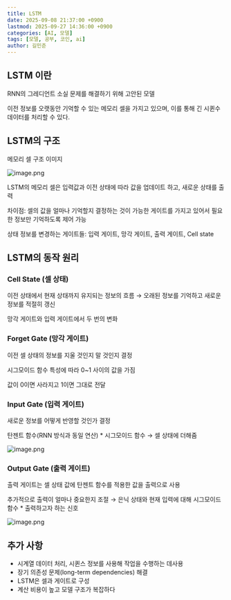 ```yaml
---
title: LSTM
date: 2025-09-08 21:37:00 +0900
lastmod: 2025-09-27 14:36:00 +0900
categories: [AI, 모델]
tags: [모델, 공부, 코인, ai]
author: 길민준
---
```



## LSTM 이란


RNN의 그레디언트 소실 문제를 해결하기 위해 고안된 모델


이전 정보를 오랫동안 기억할 수 있는 메모리 셀을 가지고 있으며, 이를 통해 긴 시퀸수 데이터를 처리할 수 있다.


## LSTM의 구조


메모리 셀 구조 이미지


![image.png](https://prod-files-secure.s3.us-west-2.amazonaws.com/e254727a-cf7e-4706-bc8d-810dabf63a4a/b8f88711-41e5-4fd4-8b5a-3a872776c24d/image.png?X-Amz-Algorithm=AWS4-HMAC-SHA256&X-Amz-Content-Sha256=UNSIGNED-PAYLOAD&X-Amz-Credential=ASIAZI2LB466UKZHLY3C%2F20250927%2Fus-west-2%2Fs3%2Faws4_request&X-Amz-Date=20250927T053740Z&X-Amz-Expires=3600&X-Amz-Security-Token=IQoJb3JpZ2luX2VjEBUaCXVzLXdlc3QtMiJHMEUCIQCXZ%2BO6AhV40jxevxHoO5UvnjZ2CER%2F%2FNPAkv35c6ogZQIgbzKH6t49FRc6SX6mGBAxT8bUxDGkns53oGFxXFpTJnsqiAQInv%2F%2F%2F%2F%2F%2F%2F%2F%2F%2FARAAGgw2Mzc0MjMxODM4MDUiDMcnljgGrQPqTL3pGCrcAwG0cii42PSbeB%2FfBp75arp5vULgz4yqTZKaDukVNaoaZf4T49IssvgnrGiFivr6cXaY5mMcgD4PniEgbaakrQOjiTRM2cgOCW%2FILwBCTQHShkSaOPcIQdyCgdRGzxO1MQnzbo6gV7O4Iar9N3%2Fnx4X4OnBJCYlLckWqQoZPzuMW1YGCAMUJIdP8eDSa2yegkba0hAcNgC0Agk3Hd9clgWDsPnr%2FrB34GQURF1TY4KqtxEFxylZ66qf7pP5OcFU3GIVnvJE1ggR70ngaGwVbdxh%2BoWJeBfbmZdy2V1OvJSX2ol2NeHrT0qXBC%2FbXWOPPukwTJNwijBaTWoJVQ0udhxzbbVey7iU2tgNdhXJ96scnmZzuFY2FBJtxA7xTXy8pykwXMxh6RMdXzq%2BhszsR5Avhb0USjLvonuojPa1lyjaOg1cT99rSkGMcvX8QLlF0L5PQLB93crV0NOBwgfVQvhSeRMMZPGzXUsirCDTqmwcQIu%2B6MFyvAmrxspHQNrrS9EZgvhbmrydtWiwAtmEvwix%2BRGrLDGpkKxVfXpL86idmuEBWWuSUQVfyngSjkjrJYMO2Pnf2kYXIr6WjfkGY45OKLdIMOtMcDk9RuaFO4nTLQH4uv07AQ7g39g4sMLXS3cYGOqUB5obTfZwsARf6nNH1HbwO96u10XniBI7Iz8g15xYhlfRwz9DnU0WVATwiJsFzs2vpNmUVsi8Ae4YH3khx0ax3G6WOrXovt1aOqAf3LbA2JCenAiSmn1Cq3nAV0tFCFhQGN9tBfcx4U8UbD4Z%2F9xIUgHyiINyKe%2BrbX8TrC%2FJbIWcq9cHymeXoersNDIpdgCzPf8sSQNnek6FeSr2QP8c3T4GmVzKM&X-Amz-Signature=bc13131ed41ae080a34c861620cd3df34449a351a09338cf53735da0dc978a26&X-Amz-SignedHeaders=host&x-amz-checksum-mode=ENABLED&x-id=GetObject)


LSTM의 메모리 셀은 입력값과 이전 상태에 따라 값을 업데이트 하고, 새로운 상태를 출력


차이점: 셀의 값을 얼마나 기억할지 결정하는 것이 가능한 게이트를 가지고 있어서 필요한 정보만 기억하도록 제어 가능


상태 정보를 변경하는 게이트들: 입력 게이트, 망각 게이트, 출력 게이트, Cell state


## LSTM의 동작 원리


### Cell State (셀 상태)


이전 상태에서 현재 상태까지 유지되는 정보의 흐름 → 오래된 정보를 기억하고 새로운 정보를 적절히 갱신


망각 게이트와 입력 게이트에서 두 번의 변화


### Forget Gate (망각 게이트)


이전 셀 상태의 정보를 지울 것인지 말 것인지 결정


시그모이드 함수 특성에 따라 0~1 사이의 값을 가짐


값이 0이면 사라지고 1이면 그대로 전달


### Input Gate (입력 게이트)


새로운 정보를 어떻게 반영할 것인가 결정


탄젠트 함수(RNN 방식과 동일 연산) * 시그모이드 함수 → 셀 상태에 더해줌


![image.png](https://prod-files-secure.s3.us-west-2.amazonaws.com/e254727a-cf7e-4706-bc8d-810dabf63a4a/807d9e31-f408-4bba-bd39-e8c4d6a19a36/image.png?X-Amz-Algorithm=AWS4-HMAC-SHA256&X-Amz-Content-Sha256=UNSIGNED-PAYLOAD&X-Amz-Credential=ASIAZI2LB466UKZHLY3C%2F20250927%2Fus-west-2%2Fs3%2Faws4_request&X-Amz-Date=20250927T053740Z&X-Amz-Expires=3600&X-Amz-Security-Token=IQoJb3JpZ2luX2VjEBUaCXVzLXdlc3QtMiJHMEUCIQCXZ%2BO6AhV40jxevxHoO5UvnjZ2CER%2F%2FNPAkv35c6ogZQIgbzKH6t49FRc6SX6mGBAxT8bUxDGkns53oGFxXFpTJnsqiAQInv%2F%2F%2F%2F%2F%2F%2F%2F%2F%2FARAAGgw2Mzc0MjMxODM4MDUiDMcnljgGrQPqTL3pGCrcAwG0cii42PSbeB%2FfBp75arp5vULgz4yqTZKaDukVNaoaZf4T49IssvgnrGiFivr6cXaY5mMcgD4PniEgbaakrQOjiTRM2cgOCW%2FILwBCTQHShkSaOPcIQdyCgdRGzxO1MQnzbo6gV7O4Iar9N3%2Fnx4X4OnBJCYlLckWqQoZPzuMW1YGCAMUJIdP8eDSa2yegkba0hAcNgC0Agk3Hd9clgWDsPnr%2FrB34GQURF1TY4KqtxEFxylZ66qf7pP5OcFU3GIVnvJE1ggR70ngaGwVbdxh%2BoWJeBfbmZdy2V1OvJSX2ol2NeHrT0qXBC%2FbXWOPPukwTJNwijBaTWoJVQ0udhxzbbVey7iU2tgNdhXJ96scnmZzuFY2FBJtxA7xTXy8pykwXMxh6RMdXzq%2BhszsR5Avhb0USjLvonuojPa1lyjaOg1cT99rSkGMcvX8QLlF0L5PQLB93crV0NOBwgfVQvhSeRMMZPGzXUsirCDTqmwcQIu%2B6MFyvAmrxspHQNrrS9EZgvhbmrydtWiwAtmEvwix%2BRGrLDGpkKxVfXpL86idmuEBWWuSUQVfyngSjkjrJYMO2Pnf2kYXIr6WjfkGY45OKLdIMOtMcDk9RuaFO4nTLQH4uv07AQ7g39g4sMLXS3cYGOqUB5obTfZwsARf6nNH1HbwO96u10XniBI7Iz8g15xYhlfRwz9DnU0WVATwiJsFzs2vpNmUVsi8Ae4YH3khx0ax3G6WOrXovt1aOqAf3LbA2JCenAiSmn1Cq3nAV0tFCFhQGN9tBfcx4U8UbD4Z%2F9xIUgHyiINyKe%2BrbX8TrC%2FJbIWcq9cHymeXoersNDIpdgCzPf8sSQNnek6FeSr2QP8c3T4GmVzKM&X-Amz-Signature=62009b780546c504d7243482c080594d98c7f541919bdfbf4bc8a2ff8c200353&X-Amz-SignedHeaders=host&x-amz-checksum-mode=ENABLED&x-id=GetObject)


### Output Gate (출력 게이트)


출력 게이트는 셀 상태 값에 탄젠트 함수를 적용한 값을 출력으로 사용


추가적으로 출력이 얼마나 중요한지 조절 → 은닉 상태와 현재 입력에 대해 시그모이드 함수 * 출력하고자 하는 신호


![image.png](https://prod-files-secure.s3.us-west-2.amazonaws.com/e254727a-cf7e-4706-bc8d-810dabf63a4a/f2a2fb13-195e-4762-a37a-be94461bc656/image.png?X-Amz-Algorithm=AWS4-HMAC-SHA256&X-Amz-Content-Sha256=UNSIGNED-PAYLOAD&X-Amz-Credential=ASIAZI2LB466UKZHLY3C%2F20250927%2Fus-west-2%2Fs3%2Faws4_request&X-Amz-Date=20250927T053740Z&X-Amz-Expires=3600&X-Amz-Security-Token=IQoJb3JpZ2luX2VjEBUaCXVzLXdlc3QtMiJHMEUCIQCXZ%2BO6AhV40jxevxHoO5UvnjZ2CER%2F%2FNPAkv35c6ogZQIgbzKH6t49FRc6SX6mGBAxT8bUxDGkns53oGFxXFpTJnsqiAQInv%2F%2F%2F%2F%2F%2F%2F%2F%2F%2FARAAGgw2Mzc0MjMxODM4MDUiDMcnljgGrQPqTL3pGCrcAwG0cii42PSbeB%2FfBp75arp5vULgz4yqTZKaDukVNaoaZf4T49IssvgnrGiFivr6cXaY5mMcgD4PniEgbaakrQOjiTRM2cgOCW%2FILwBCTQHShkSaOPcIQdyCgdRGzxO1MQnzbo6gV7O4Iar9N3%2Fnx4X4OnBJCYlLckWqQoZPzuMW1YGCAMUJIdP8eDSa2yegkba0hAcNgC0Agk3Hd9clgWDsPnr%2FrB34GQURF1TY4KqtxEFxylZ66qf7pP5OcFU3GIVnvJE1ggR70ngaGwVbdxh%2BoWJeBfbmZdy2V1OvJSX2ol2NeHrT0qXBC%2FbXWOPPukwTJNwijBaTWoJVQ0udhxzbbVey7iU2tgNdhXJ96scnmZzuFY2FBJtxA7xTXy8pykwXMxh6RMdXzq%2BhszsR5Avhb0USjLvonuojPa1lyjaOg1cT99rSkGMcvX8QLlF0L5PQLB93crV0NOBwgfVQvhSeRMMZPGzXUsirCDTqmwcQIu%2B6MFyvAmrxspHQNrrS9EZgvhbmrydtWiwAtmEvwix%2BRGrLDGpkKxVfXpL86idmuEBWWuSUQVfyngSjkjrJYMO2Pnf2kYXIr6WjfkGY45OKLdIMOtMcDk9RuaFO4nTLQH4uv07AQ7g39g4sMLXS3cYGOqUB5obTfZwsARf6nNH1HbwO96u10XniBI7Iz8g15xYhlfRwz9DnU0WVATwiJsFzs2vpNmUVsi8Ae4YH3khx0ax3G6WOrXovt1aOqAf3LbA2JCenAiSmn1Cq3nAV0tFCFhQGN9tBfcx4U8UbD4Z%2F9xIUgHyiINyKe%2BrbX8TrC%2FJbIWcq9cHymeXoersNDIpdgCzPf8sSQNnek6FeSr2QP8c3T4GmVzKM&X-Amz-Signature=2ab99c06f7150751807acbc1f7303182cd203cf98341a39f08e7c88fc22cea7c&X-Amz-SignedHeaders=host&x-amz-checksum-mode=ENABLED&x-id=GetObject)


## 추가 사항

- 시계열 데이터 처리, 시퀸스 정보를 사용해 작업을 수행하는 데사용
- 장기 의존성 문제(long-term dependencies) 해결
- LSTM은 셀과 게이트로 구성
- 계산 비용이 높고 모델 구조가 복잡하다

